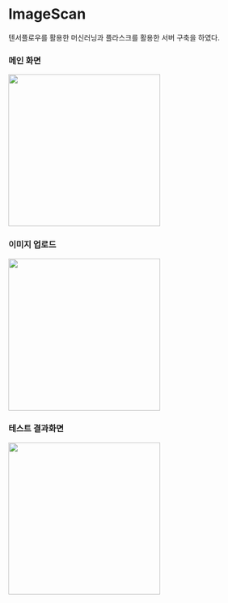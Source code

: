 # ImageScan
텐서플로우를 활용한 머신러닝과 플라스크를 활용한 서버 구축을 하였다.

### 메인 화면
<img src="https://user-images.githubusercontent.com/95400620/183031611-ae58934f-6e0c-4e33-9558-1e36b315a832.png" width="300px">

### 이미지 업로드
<img src="https://user-images.githubusercontent.com/95400620/183273307-6f87680d-5b0d-448f-94d3-3353b490f6d6.png" width="300px">

### 테스트 결과화면
<img src="https://user-images.githubusercontent.com/95400620/183273286-e7d734aa-30da-4777-8a93-d599ebcd8edf.png" width="300px">


